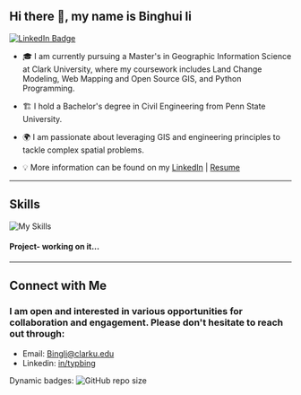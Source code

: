 
## **Hi there 👋, my name is Binghui li**

<!--
**typbing/typbing** is a ✨ _special_ ✨ repository because its `README.md` (this file) appears on your GitHub profile.

Here are some ideas to get you started:

- 🔭 I’m currently working on ...
- 🌱 I’m currently learning ...
- 👯 I’m looking to collaborate on ...
- 🤔 I’m looking for help with ...
- 💬 Ask me about ...
- 📫 How to reach me: ...
- 😄 Pronouns: ...
- ⚡ Fun fact: ...
-->

[![LinkedIn Badge](https://img.shields.io/badge/My-LinkedIn-blue)](https://www.linkedin.com/in/typbing/)


+ 🎓 I am currently pursuing a Master's in Geographic Information Science at Clark University, where my coursework includes Land Change Modeling, Web Mapping and Open Source GIS, and Python Programming.

+ 🏗️ I hold a Bachelor's degree in Civil Engineering from Penn State University.

+ 🌍 I am passionate about leveraging GIS and engineering principles to tackle complex spatial problems.

+ 💡 More information can be found on my [LinkedIn](https://www.linkedin.com/in/typbing/) | [Resume](https://www.clarku.edu/academics/graduate/programs/masters/geographic-information-science/)

---

## **Skills**
![My Skills](https://skillicons.dev/icons?i=py,html,css)

#### Project- working on it...

---
## Connect with Me
### I am open and interested in various opportunities for collaboration and engagement. Please don't hesitate to reach out through:

- Email: [Bingli@clarku.edu](mailto:Bingli@clarku.edu)<br />
- Linkedin: [in/typbing](https://www.linkedin.com/in/typbing/)<br />


Dynamic badges:
<img alt="GitHub repo size" src="https://img.shields.io/github/repo-size/typbing/typbing">


